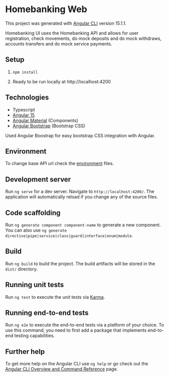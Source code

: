 # Homebanking Web

This project was generated with [Angular CLI](https://github.com/angular/angular-cli) version 15.1.1.

Homebanking UI uses the Homebanking API and allows for user registration, check movements, do mock deposits and do mock withdraws, accounts transfers and do mock
service payments.

## Setup

1. `npm install`


2. Ready to be run locally at http://localhost:4200

## Technologies

- Typescript
- [Angular 15](https://angular.io/)
- [Angular Material](https://material.angular.io/) (Components)
- [Angular Bootstrap](https://ng-bootstrap.github.io/#/home) (Bootstrap CSS)

Used Angular Boostrap for easy bootstrap CSS integration with Angular.

## Environment

To change base API url check the [environment](src/environments) files.

## Development server

Run `ng serve` for a dev server. Navigate to `http://localhost:4200/`. The application will automatically reload if you
change any of the source files.

## Code scaffolding

Run `ng generate component component-name` to generate a new component. You can also
use `ng generate directive|pipe|service|class|guard|interface|enum|module`.

## Build

Run `ng build` to build the project. The build artifacts will be stored in the `dist/` directory.

## Running unit tests

Run `ng test` to execute the unit tests via [Karma](https://karma-runner.github.io).

## Running end-to-end tests

Run `ng e2e` to execute the end-to-end tests via a platform of your choice. To use this command, you need to first add a
package that implements end-to-end testing capabilities.

## Further help

To get more help on the Angular CLI use `ng help` or go check out
the [Angular CLI Overview and Command Reference](https://angular.io/cli) page.
